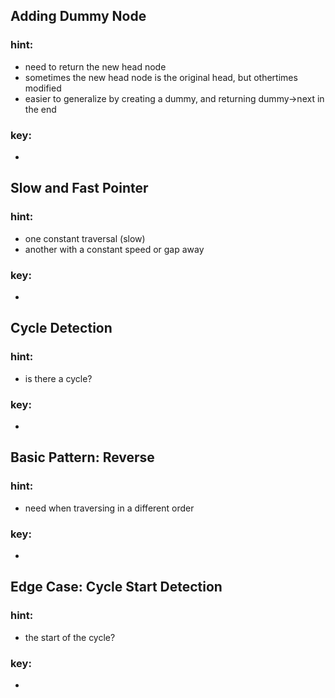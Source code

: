 ## Adding Dummy Node
### hint:
* need to return the new head node
* sometimes the new head node is the original head, but othertimes modified
* easier to generalize by creating a dummy, and returning dummy->next in the end
### key:
*

## Slow and Fast Pointer
### hint:
* one constant traversal (slow)
* another with a constant speed or gap away
### key:
*

## Cycle Detection
### hint:
* is there a cycle?
### key:
*

## Basic Pattern: Reverse
### hint:
* need when traversing in a different order
### key:
*

## Edge Case: Cycle Start Detection
### hint:
* the start of the cycle?
### key:
*
